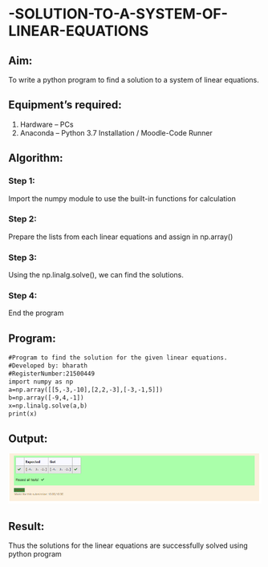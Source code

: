 # -SOLUTION-TO-A-SYSTEM-OF-LINEAR-EQUATIONS
## Aim:
To write a python program to find a solution to a system of linear equations.
## Equipment’s required:
1. 	Hardware – PCs
2. 	Anaconda – Python 3.7 Installation / Moodle-Code Runner
## Algorithm:
### Step 1: 
Import the numpy module to use the built-in functions for calculation
### Step 2: 
Prepare the lists from each linear equations and assign in np.array()
### Step 3: 
Using the np.linalg.solve(), we can find the solutions.
### Step 4: 
End the program
## Program:
```
#Program to find the solution for the given linear equations.
#Developed by: bharath
#RegisterNumber:21500449
import numpy as np
a=np.array([[5,-3,-10],[2,2,-3],[-3,-1,5]])
b=np.array([-9,4,-1])
x=np.linalg.solve(a,b)
print(x)
```

## Output:
![label](op.png)
## Result: 
Thus the solutions for the linear equations are successfully solved using python program

